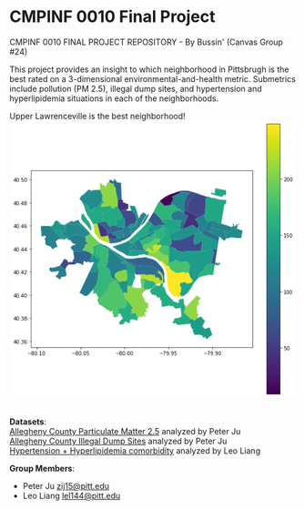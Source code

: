 # CMPINF 0010 Final Project
CMPINF 0010 FINAL PROJECT REPOSITORY - By Bussin' (Canvas Group #24)

This project provides an insight to which neighborhood in Pittsbrugh is the best rated on a 3-dimensional environmental-and-health metric. Submetrics include pollution (PM 2.5), illegal dump sites, and hypertension and hyperlipidemia situations in each of the neighborhoods.

Upper Lawrenceville is the best neighborhood!
![](result.png)
<br><br>

**Datasets**:<br>
[Allegheny County Particulate Matter 2.5](https://data.wprdc.org/dataset/particulate-matter-2-5) analyzed by Peter Ju<br>
[Allegheny County Illegal Dump Sites](https://data.wprdc.org/dataset/allegheny-county-illegal-dump-sites) analyzed by Peter Ju<br>
[Hypertension + Hyperlipidemia comorbidity](https://data.wprdc.org/dataset/hypertension-hyperlipidemia-comorbidity) analyzed by Leo Liang<br>

**Group Members**:
  - Peter Ju [zij15@pitt.edu](zij15@pitt.edu) <br>
  - Leo Liang [lel144@pitt.edu](lel144@pitt.edu) <br>
